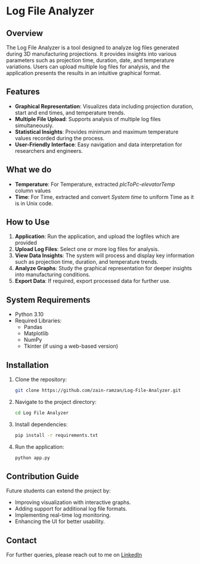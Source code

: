 # Log File Analyzer

## Overview
The Log File Analyzer is a tool designed to analyze log files generated during 3D manufacturing projections. It provides insights into various parameters such as projection time, duration, date, and temperature variations. Users can upload multiple log files for analysis, and the application presents the results in an intuitive graphical format.

## Features
- **Graphical Representation**: Visualizes data including projection duration, start and end times, and temperature trends.
- **Multiple File Upload**: Supports analysis of multiple log files simultaneously.
- **Statistical Insights**: Provides minimum and maximum temperature values recorded during the process.
- **User-Friendly Interface**: Easy navigation and data interpretation for researchers and engineers.
  
## What we do
- **Temperature**: For Temperature, extracted *plcToPc-elevatorTemp* column values
- **Time**: For Time, extracted and convert *System time* to uniform Time as it is in Unix code.
   
## How to Use
1. **Application**: Run the application, and upload the logfiles which are provided
2. **Upload Log Files**: Select one or more log files for analysis.
3. **View Data Insights**: The system will process and display key information such as projection time, duration, and temperature trends.
4. **Analyze Graphs**: Study the graphical representation for deeper insights into manufacturing conditions.
5. **Export Data**: If required, export processed data for further use.

## System Requirements
- Python 3.10
- Required Libraries:
  - Pandas
  - Matplotlib
  - NumPy
  - Tkinter (if using a web-based version)

## Installation
1. Clone the repository:
   ```bash
   git clone https://github.com/zain-ramzan/Log-File-Analyzer.git
   ```
2. Navigate to the project directory:
   ```bash
   cd Log File Analyzer
   ```
3. Install dependencies:
   ```bash
   pip install -r requirements.txt
   ```
4. Run the application:
   ```bash
   python app.py
   ```

## Contribution Guide
Future students can extend the project by:
- Improving visualization with interactive graphs.
- Adding support for additional log file formats.
- Implementing real-time log monitoring.
- Enhancing the UI for better usability.

## Contact
For further queries, please reach out to me on <a href="https://www.linkedin.com/in/zainramzan/" target="_blank">LinkedIn</a>

